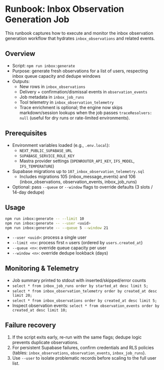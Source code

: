 # Runbook: Inbox Observation Generation Job

This runbook captures how to execute and monitor the inbox observation generation workflow that hydrates `inbox_observations` and related events.

## Overview
- Script: `npm run inbox:generate`
- Purpose: generate fresh observations for a list of users, respecting inbox queue capacity and dedupe windows
- Outputs:
  - New rows in `inbox_observations`
  - Delivery + confirmation/dismissal events in `observation_events`
  - Job metadata in `inbox_job_runs`
  - Tool telemetry in `inbox_observation_telemetry`
  - Trace enrichment is optional; the engine now skips markdown/session lookups when the job passes `traceResolvers: null` (useful for dry runs or rate-limited environments).

## Prerequisites
- Environment variables loaded (e.g., `.env.local`):
  - `NEXT_PUBLIC_SUPABASE_URL`
  - `SUPABASE_SERVICE_ROLE_KEY`
  - Mastra provider settings (`OPENROUTER_API_KEY`, `IFS_MODEL`, `IFS_TEMPERATURE`)
- Supabase migrations up to `107_inbox_observation_telemetry.sql`
  - Includes migrations 105 (inbox_message_events) and 106 (inbox_observations, observation_events, inbox_job_runs)
- Optional: pass `--queue` or `--window` flags to override defaults (3 slots / 14-day dedupe)

## Usage
```bash
npm run inbox:generate -- --limit 10
npm run inbox:generate -- --user <uuid>
npm run inbox:generate -- --queue 5 --window 21
```
- `--user <uuid>`: process a single user
- `--limit <n>`: process first `n` users (ordered by `users.created_at`)
- `--queue <n>`: override queue capacity per user
- `--window <n>`: override dedupe lookback (days)

## Monitoring & Telemetry
- Job summary printed to stdout with inserted/skipped/error counts
- `select * from inbox_job_runs order by started_at desc limit 5;`
- `select * from inbox_observation_telemetry order by created_at desc limit 20;`
- `select * from inbox_observations order by created_at desc limit 5;`
- Inspect observation events: `select * from observation_events order by created_at desc limit 10;`

## Failure recovery
1. If the script exits early, re-run with the same flags; dedupe logic prevents duplicate observations.
2. For persistent Supabase failures, confirm credentials and RLS policies (tables: `inbox_observations`, `observation_events`, `inbox_job_runs`).
3. Use `--user` to isolate problematic records before scaling to the full user list.
